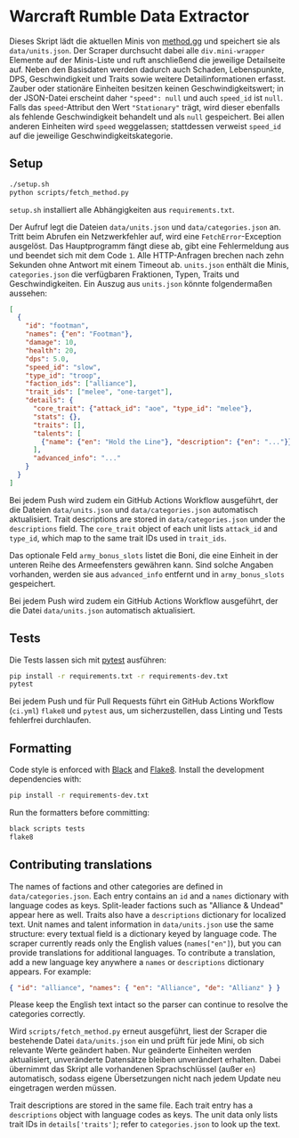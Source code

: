 # Warcraft Rumble Data Extractor

Dieses Skript lädt die aktuellen Minis von [method.gg](https://www.method.gg/warcraft-rumble/minis) und speichert sie als `data/units.json`.
Der Scraper durchsucht dabei alle `div.mini-wrapper` Elemente auf der Minis-Liste und ruft anschließend die jeweilige Detailseite auf.
Neben den Basisdaten werden dadurch auch Schaden, Lebenspunkte, DPS,
Geschwindigkeit und Traits sowie weitere Detailinformationen erfasst.
Zauber oder stationäre Einheiten besitzen keinen Geschwindigkeitswert; in der
JSON-Datei erscheint daher `"speed": null` und auch `speed_id` ist `null`.
Falls das `speed`-Attribut den Wert `"Stationary"` trägt, wird dieser ebenfalls
als fehlende Geschwindigkeit behandelt und als `null` gespeichert.
Bei allen anderen Einheiten wird `speed` weggelassen; stattdessen verweist
`speed_id` auf die jeweilige Geschwindigkeitskategorie.

## Setup

```bash
./setup.sh
python scripts/fetch_method.py
```

`setup.sh` installiert alle Abhängigkeiten aus `requirements.txt`.

Der Aufruf legt die Dateien `data/units.json` und `data/categories.json` an.
Tritt beim Abrufen ein Netzwerkfehler auf, wird eine `FetchError`-Exception
ausgelöst. Das Hauptprogramm fängt diese ab, gibt eine Fehlermeldung aus und
beendet sich mit dem Code `1`. Alle HTTP-Anfragen brechen nach zehn Sekunden
ohne Antwort mit einem Timeout ab.
`units.json` enthält die Minis, `categories.json` die verfügbaren Fraktionen,
Typen, Traits und Geschwindigkeiten.
Ein Auszug aus `units.json` könnte folgendermaßen aussehen:

```json
[
  {
    "id": "footman",
    "names": {"en": "Footman"},
    "damage": 10,
    "health": 20,
    "dps": 5.0,
    "speed_id": "slow",
    "type_id": "troop",
    "faction_ids": ["alliance"],
    "trait_ids": ["melee", "one-target"],
    "details": {
      "core_trait": {"attack_id": "aoe", "type_id": "melee"},
      "stats": {},
      "traits": [],
      "talents": [
        {"name": {"en": "Hold the Line"}, "description": {"en": "..."}}
      ],
      "advanced_info": "..."
    }
  }
]
```

Bei jedem Push wird zudem ein GitHub Actions Workflow ausgeführt, der die Dateien
`data/units.json` und `data/categories.json` automatisch aktualisiert.
Trait descriptions are stored in `data/categories.json` under the `descriptions` field.
The `core_trait` object of each unit lists `attack_id` and `type_id`,
which map to the same trait IDs used in `trait_ids`.

Das optionale Feld `army_bonus_slots` listet die Boni, die eine Einheit in der
unteren Reihe des Armeefensters gewähren kann. Sind solche Angaben vorhanden,
werden sie aus `advanced_info` entfernt und in `army_bonus_slots` gespeichert.

Bei jedem Push wird zudem ein GitHub Actions Workflow ausgeführt, der die Datei `data/units.json` automatisch aktualisiert.

## Tests

Die Tests lassen sich mit [pytest](https://pytest.org) ausführen:

```bash
pip install -r requirements.txt -r requirements-dev.txt
pytest
```

Bei jedem Push und für Pull Requests führt ein GitHub Actions Workflow
(`ci.yml`) `flake8` und `pytest` aus, um sicherzustellen, dass Linting und
Tests fehlerfrei durchlaufen.

## Formatting

Code style is enforced with [Black](https://black.readthedocs.io/) and
[Flake8](https://flake8.pycqa.org/). Install the development dependencies
with:

```bash
pip install -r requirements-dev.txt
```

Run the formatters before committing:

```bash
black scripts tests
flake8
```

## Contributing translations

The names of factions and other categories are defined in
`data/categories.json`. Each entry contains an `id` and a `names`
dictionary with language codes as keys. Split-leader factions such as
"Alliance & Undead" appear here as well. Traits also have a `descriptions` dictionary for
localized text. Unit names and talent information in `data/units.json`
use the same structure: every textual field is a dictionary keyed by
language code.
The scraper currently reads only the English values (`names["en"]`), but you can
provide translations for additional languages. To contribute a translation,
add a new language key anywhere a `names` or `descriptions` dictionary appears.
For example:

```json
{ "id": "alliance", "names": { "en": "Alliance", "de": "Allianz" } }
```

Please keep the English text intact so the parser can continue to resolve the
categories correctly.

Wird `scripts/fetch_method.py` erneut ausgeführt, liest der Scraper die
bestehende Datei `data/units.json` ein und prüft für jede Mini, ob sich
relevante Werte geändert haben. Nur geänderte Einheiten werden aktualisiert,
unveränderte Datensätze bleiben unverändert erhalten. Dabei übernimmt das
Skript alle vorhandenen Sprachschlüssel (außer `en`) automatisch, sodass eigene
Übersetzungen nicht nach jedem Update neu eingetragen werden müssen.

Trait descriptions are stored in the same file.  Each trait entry has a
``descriptions`` object with language codes as keys.  The unit data only lists
trait IDs in ``details['traits']``; refer to ``categories.json`` to look up the
text.
